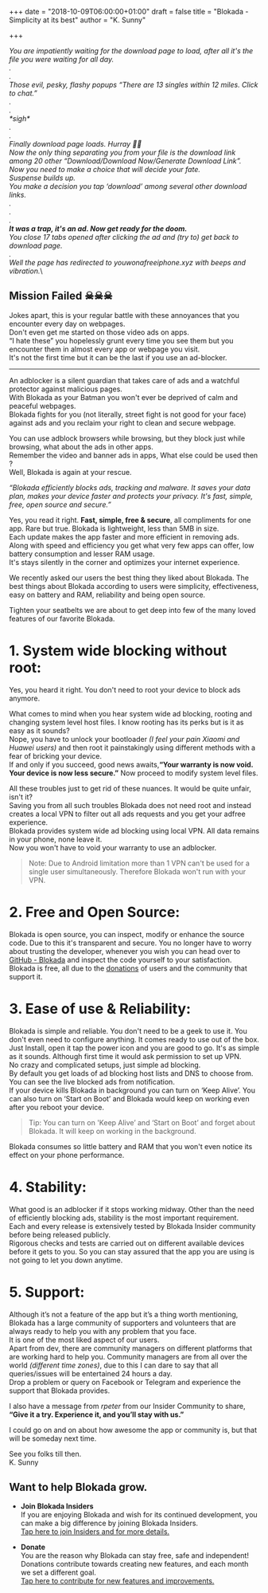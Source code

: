 +++
date = "2018-10-09T06:00:00+01:00"
draft = false
title = "Blokada - Simplicity at its best"
author = "K. Sunny"

+++

_You are impatiently waiting for the download page to load, after all it's the file you were waiting for all day.\
.\
.\
Those evil, pesky, flashy popups “There are 13 singles within 12 miles. Click to chat.”\
.\
.\
\*sigh\*\
.\
.\
Finally download page loads.
Hurray 👏👏\
Now the only thing separating you from your file is the download link among 20 other “Download/Download Now/Generate Download Link”.\
Now you need to make a choice that will decide your fate.\
Suspense builds up.\
You make a decision you tap ‘download’ among several other download links.\
.\
.\
.\
**It was a trap, it's an ad. Now get ready for the doom.**\
You close 17 tabs opened after clicking the ad and (try to) get back to download page.\
.\
Well the page has redirected to youwonafreeiphone.xyz with beeps and vibration._\


## Mission Failed ☠☠☠
Jokes apart, this is your regular battle with these annoyances that you encounter every day on webpages.\
Don't even get me started on those video ads on apps.\
“I hate these” you hopelessly grunt every time you see them but you encounter them in almost every app or webpage you visit.\
It's not the first time but it can be the last if you use an ad-blocker.


___




An adblocker is a silent guardian that takes care of ads and a watchful protector against malicious pages. \
With Blokada as your Batman you won't ever be deprived of calm and peaceful webpages. \
Blokada fights for you (not literally, street fight is not good for your face) against ads and you reclaim your right to clean and secure webpage.


You can use adblock browsers while browsing, but they block just while browsing, what about the ads in other apps.\
 Remember the video and banner ads in apps, What else could be used then ?\
Well, Blokada is again at your rescue.


_“Blokada efficiently blocks ads, tracking and malware. It saves your data plan, makes your device faster and protects your privacy. It's fast, simple, free, open source and secure.”_


Yes, you read it right. **Fast, simple, free & secure**, all compliments for one app. Rare but true. Blokada is lightweight, less than 5MB in size. \
Each update makes the app faster and more efficient in removing ads. Along with speed and efficiency you get what very few apps can offer, low battery consumption and lesser RAM usage. \
It's stays silently in the corner and optimizes your internet experience.


We recently asked our users the best thing they liked about Blokada. The best things about Blokada according to users were simplicity, effectiveness, easy on battery and RAM, reliability and being open source.


Tighten your seatbelts we are about to get deep into few of the many loved features of our favorite Blokada.


# 1. System wide blocking without root:


Yes, you heard it right. You don't need to root your device to block ads anymore.


What comes to mind when you hear system wide ad blocking, rooting and changing system level host files. I know rooting has its perks but is it as easy as it sounds?\
Nope, you have to unlock your bootloader _(I feel your pain Xiaomi and Huawei users)_ and then root it painstakingly using different methods with a fear of bricking your device.\
If and only if you succeed, good news awaits,**“Your warranty is now void. Your device is now less secure.”**
Now proceed to modify system level files.


All these troubles just to get rid of these nuances. It would be quite unfair, isn't it?\
Saving you from all such troubles Blokada does not need root and instead creates a local VPN to filter out all ads requests and you get your adfree experience.\
Blokada provides system wide ad blocking using local VPN. All data remains in your phone, none leave it.\
Now you won't have to void your warranty to use an adblocker.
> Note: Due to Android limitation more than 1 VPN can't be used for a single user simultaneously. Therefore Blokada won't run with your VPN.


# 2. Free and Open Source:


Blokada is open source, you can inspect, modify or enhance the source code. Due to this it's transparent and secure. You no longer have to worry about trusting the developer, whenever you wish you can head over to [GitHub - Blokada](https://github.com/blokadaorg/) and inspect the code yourself to your satisfaction.\
Blokada is free, all due to the [donations](https://blokada.org/docs/donate.html) of users and the community that support it.


# 3. Ease of use & Reliability:


Blokada is simple and reliable. You don't need to be a geek to use it. You don't even need to configure anything. It comes ready to use out of the box.\
Just Install, open it tap the power icon and you are good to go. It's as simple as it sounds. Although first time it would ask permission to set up VPN.\
No crazy and complicated setups, just simple ad blocking.\
By default you get loads of ad blocking host lists and DNS to choose from.\
You can see the live blocked ads from notification. \
If your device kills Blokada in background you can turn on ‘Keep Alive’. You can also turn on ‘Start on Boot’ and Blokada would keep on working even after you reboot your device.


> Tip: You can turn on 'Keep Alive’ and ‘Start on Boot’ and forget about Blokada. It will keep on working in the background.


Blokada consumes so little battery and RAM that you won't even notice its effect on your phone performance.


# 4. Stability:


What good is an adblocker if it stops working midway. Other than the need of efficiently blocking ads, stability is the most important requirement. \
Each and every release is extensively tested by Blokada Insider community before being released publicly. \
Rigorous checks and tests are carried out on different available devices before it gets to you. So you can stay assured that the app you are using is not going to let you down anytime.


# 5. Support:


Although it’s not a feature of the app but it’s a thing worth mentioning, Blokada has a large community of supporters and volunteers that are always ready to help you with any problem that you face. \
It is one of the most liked aspect of our users. \
Apart from dev, there are community managers on different platforms that are working hard to help you. Community managers are from all over the world _(different time zones)_, due to this I can dare to say that all queries/issues will be entertained 24 hours a day.\
Drop a problem or query on Facebook or Telegram and experience the support that Blokada provides.


I also have a message from _rpeter_ from our Insider Community to share, **“Give it a try. Experience it, and you’ll stay with us.”**


I could go on and on about how awesome the app or community is, but that will be someday next time.


See you folks till then.\
K. Sunny




## Want to help Blokada grow.
- **Join Blokada Insiders**\
If you are enjoying Blokada and wish for its continued development, you can make a big difference by joining Blokada Insiders.\
[Tap here to join Insiders and for more details.](http://block.blokada.org/post/2018/03/20/blokada-insiders/)

- **Donate**\
You are the reason why Blokada can stay free, safe and independent! Donations contribute towards creating new features, and each month we set a different goal.\
[Tap here to contribute for new features and improvements.](https://blokada.org/api/v3/content/en/donate.html)
